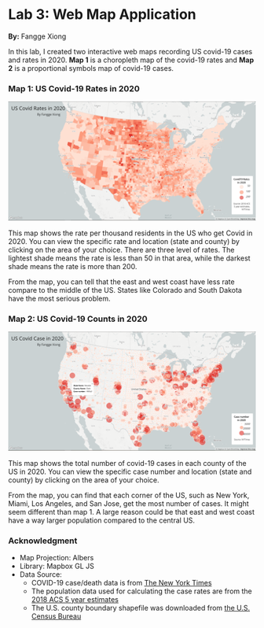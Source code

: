 # Lab 3: Web Map Application

**By:** Fangge Xiong

In this lab, I created two interactive web maps recording US covid-19 cases and rates in 2020. **Map 1** is a choropleth map of the covid-19 rates and **Map 2** is a proportional symbols map of covid-19 cases. 

### Map 1: US Covid-19 Rates in 2020

![](img/map1-rates.png)

This map shows the rate per thousand residents in the US who get Covid in 2020. You can view the specific rate and location (state and county) by clicking on the area of your choice. There are three level of rates. The lightest shade means the rate is less than 50 in that area, while the darkest shade means the rate is more than 200. 

From the map, you can tell that the east and west coast have less rate compare to the middle of the US. States like Colorado and South Dakota have the most serious problem. 

### Map 2: US Covid-19 Counts in 2020

![](img/map2-counts.png)

This map shows the total number of covid-19 cases in each county of the US in 2020. You can view the specific case number and location (state and county) by clicking on the area of your choice. 

From the map, you can find that each corner of the US, such as New York, Miami, Los Angeles, and San Jose, get the most number of cases. It might seem different than map 1. A large reason could be that east and west coast have a way larger population compared to the central US. 

### Acknowledgment
- Map Projection: Albers
- Library: Mapbox GL JS
- Data Source: 
    - COVID-19 case/death data is from [The New York Times](https://github.com/nytimes/covid-19-data/blob/43d32dde2f87bd4dafbb7d23f5d9e878124018b8/live/us-counties.csv)
    - The population data used for calculating the case rates are from the [2018 ACS 5 year estimates](https://data.census.gov/cedsci/table?g=0100000US.050000&d=ACS%205-Year%20Estimates%20Data%20Profiles&tid=ACSDP5Y2018.DP05&hidePreview=true)
    - The U.S. county boundary shapefile was downloaded from [the U.S. Census Bureau](https://www.census.gov/geographies/mapping-files/time-series/geo/carto-boundary-file.html)
